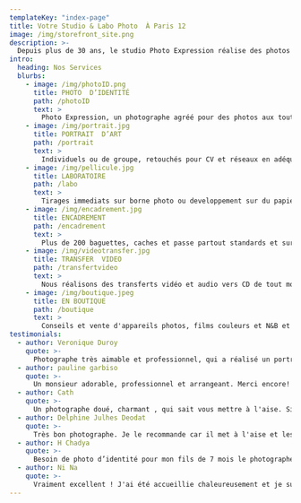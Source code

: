 ```yaml
---
templateKey: "index-page"
title: Votre Studio & Labo Photo  À Paris 12
image: /img/storefront_site.png
description: >-
  Depuis plus de 30 ans, le studio Photo Expression réalise des photos d'identité et des portraits pour les particuliers comme pour les professionnels. 
intro:
  heading: Nos Services
  blurbs:
    - image: /img/photoID.png
      title: PHOTO  D’IDENTITÉ
      path: /photoID
      text: >
        Photo Expression, un photographe agréé pour des photos aux toutes normes, tous pays.
    - image: /img/portrait.jpg
      title: PORTRAIT  D’ART
      path: /portrait
      text: >
        Individuels ou de groupe, retouchés pour CV et réseaux en adéquation avec votre profil.
    - image: /img/pellicule.jpg
      title: LABORATOIRE
      path: /labo
      text: >
        Tirages immediats sur borne photo ou developpement sur du papier photo argentique.
    - image: /img/encadrement.jpg
      title: ENCADREMENT
      path: /encadrement
      text: >
        Plus de 200 baguettes, caches et passe partout standards et sur-mesures.
    - image: /img/videotransfer.jpg
      title: TRANSFER  VIDEO
      path: /transfertvideo
      text: >
        Nous réalisons des transferts vidéo et audio vers CD de tout modèle de cassettes.
    - image: /img/boutique.jpeg
      title: EN BOUTIQUE
      path: /boutique
      text: >
        Conseils et vente d'appareils photos, films couleurs et N&B et des accessoires.
testimonials:
  - author: Veronique Duroy
    quote: >-
      Photographe très aimable et professionnel, qui a réalisé un portrait dont je suis pleinement satisfaite, ce qui ne m'était pas arrivé depuis longtemps. J'y reviendrai sans hésiter!
  - author: pauline garbiso
    quote: >-
      Un monsieur adorable, professionnel et arrangeant. Merci encore! Je recommande à 100%.
  - author: Cath
    quote: >-
      Un photographe doué, charmant , qui sait vous mettre à l'aise. Si vous peinez avec votre image, et que vous souhaitez ressortir avec une photo de vous qui vous plaise, même pour une photo officielle, c'est là qu'il faut aller!  Bravo à ce monsieur!
  - author: Delphine Julhes Deodat
    quote: >-
      Très bon photographe. Je le recommande car il met à l'aise et les photos sont superbes. Bravo à lui pour sa gentillesse et son professionnalisme.
  - author: H Chadya
    quote: >-
      Besoin de photo d’identité pour mon fils de 7 mois le photographe est très pro très attentif à l’enfant défi relevé haut la main photo juste parfaite! Compter 25€ pour 6 photos d’identité bébé et 15€ les 6 pour adultes. C’est un peu cher c’est vrai mais son professionnalisme et sa gentillesse les valent largement! Je ne regrette pas le photomaton près de chez moi.
  - author: Ni Na
    quote: >-
      Vraiment excellent ! J'ai été accueillie chaleureusement et je suis repartie avec des photos superbes. Aucun autre photographe n'a réussi à a réaliser d'aussi jolies photos pour documents officiels. Je le recommande très fortement. Ne perdez plus votre argent dans les photomaton ou vous ressortirez gris... Un professionnel de qualité ! À très bientôt!
---
```

